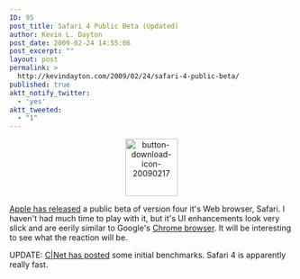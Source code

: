 ```yaml
---
ID: 95
post_title: Safari 4 Public Beta (Updated)
author: Kevin L. Dayton
post_date: 2009-02-24 14:55:06
post_excerpt: ""
layout: post
permalink: >
  http://kevindayton.com/2009/02/24/safari-4-public-beta/
published: true
aktt_notify_twitter:
  - 'yes'
aktt_tweeted:
  - "1"
---
```

<p style="text-align: center"><img class="aligncenter size-full wp-image-107" title="button-download-icon-20090217" src="http://kevindayton.blogs.d8n.net/wp-content/uploads/sites/2/2009/02/button-download-icon-20090217.png" alt="button-download-icon-20090217" width="93" height="102" /></p>
<a href="http://www.apple.com/safari/">Apple has released</a> a public beta of version four it's Web browser, Safari.  I haven't had much time to play with it, but it's UI enhancements look very slick and are eerily similar to Google's <a title="http://www.google.com/url?sa=t&amp;source=web&amp;ct=res&amp;cd=1&amp;url=http%3A%2F%2Fwww.google.com%2Fchrome&amp;ei=Zl6kSfa_MoyRngeUh4GmBQ&amp;usg=AFQjCNFEsCyJiEMoDoFOopOQA-qbxtqZTw&amp;sig2=3kTGhjl0pvU-nYoZIMA2IQ" href="http://www.google.com/url?sa=t&amp;source=web&amp;ct=res&amp;cd=1&amp;url=http%3A%2F%2Fwww.google.com%2Fchrome&amp;ei=Zl6kSfa_MoyRngeUh4GmBQ&amp;usg=AFQjCNFEsCyJiEMoDoFOopOQA-qbxtqZTw&amp;sig2=3kTGhjl0pvU-nYoZIMA2IQ" target="_blank">Chrome browser</a>.  It will be interesting to see what the reaction will be.

UPDATE: <a title="http://crave.cnet.co.uk/software/0,39029471,49301219,00.htm" href="http://crave.cnet.co.uk/software/0,39029471,49301219,00.htm" target="_blank">C|Net has posted</a> some initial benchmarks.  Safari 4 is apparently really fast.